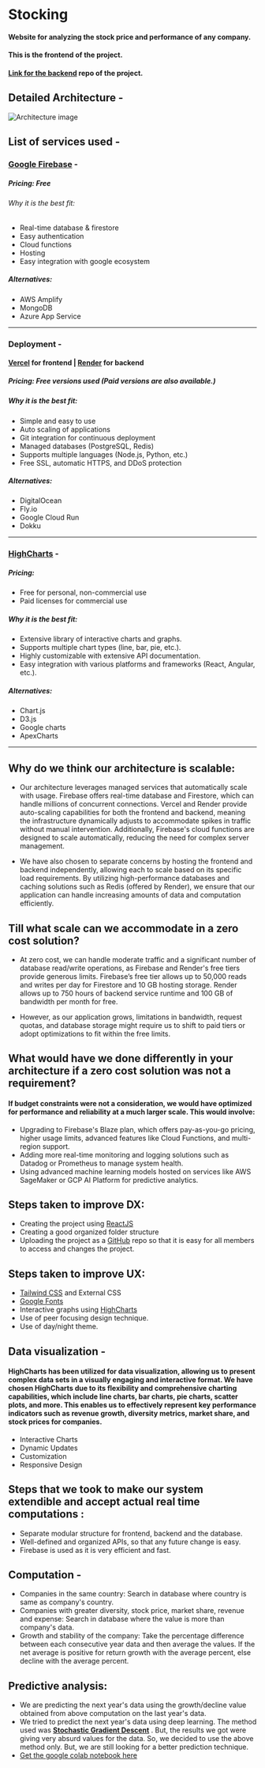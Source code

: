 # Stocking 

#### Website for analyzing the stock price and performance of any company.
#### This is the frontend of the project.
#### [Link for the backend](https://github.com/Siddhant-Baranwal/stocking-backend) repo of the project.

## Detailed Architecture - 
![Architecture image](https://i.ibb.co/7gX9xpB/Untitled-Diagram-drawio.png)
<!-- Image of detailed architecture -->

## List of services used -
### [Google Firebase](https://firebase.google.com/) - 
##### Pricing: Free
###### Why it is the best fit:
- Real-time database & firestore
- Easy authentication
- Cloud functions
- Hosting 
- Easy integration with google ecosystem
##### Alternatives:
- AWS Amplify
- MongoDB
- Azure App Service

---

### Deployment -
#### [Vercel](https://vercel.com/) for frontend |  [Render](https://render.com/) for backend
##### Pricing: Free versions used (Paid versions are also available.)
##### Why it is the best fit: 
- Simple and easy to use
- Auto scaling of applications
- Git integration for continuous deployment
- Managed databases (PostgreSQL, Redis)
- Supports multiple languages (Node.js, Python, etc.)
- Free SSL, automatic HTTPS, and DDoS protection
##### Alternatives: 
- DigitalOcean
- Fly.io
- Google Cloud Run
- Dokku

---

### [HighCharts](https://www.highcharts.com/) -
##### Pricing: 
- Free for personal, non-commercial use
- Paid licenses for commercial use
##### Why it is the best fit: 
- Extensive library of interactive charts and graphs.
- Supports multiple chart types (line, bar, pie, etc.).
- Highly customizable with extensive API documentation.
- Easy integration with various platforms and frameworks (React, Angular, etc.).
##### Alternatives: 
- Chart.js
- D3.js
- Google charts
- ApexCharts

---

## Why do we think our architecture is scalable: 
- Our architecture leverages managed services that automatically scale with usage. Firebase offers real-time database and Firestore, which can handle millions of concurrent connections. Vercel and Render provide auto-scaling capabilities for both the frontend and backend, meaning the infrastructure dynamically adjusts to accommodate spikes in traffic without manual intervention. Additionally, Firebase's cloud functions are designed to scale automatically, reducing the need for complex server management.

- We have also chosen to separate concerns by hosting the frontend and backend independently, allowing each to scale based on its specific load requirements. By utilizing high-performance databases and caching solutions such as Redis (offered by Render), we ensure that our application can handle increasing amounts of data and computation efficiently.

## Till what scale can we accommodate in a zero cost solution?
- At zero cost, we can handle moderate traffic and a significant number of database read/write operations, as Firebase and Render's free tiers provide generous limits. Firebase’s free tier allows up to 50,000 reads and writes per day for Firestore and 10 GB hosting storage. Render allows up to 750 hours of backend service runtime and 100 GB of bandwidth per month for free.

- However, as our application grows, limitations in bandwidth, request quotas, and database storage might require us to shift to paid tiers or adopt optimizations to fit within the free limits.

## What would have we done differently in your architecture if a zero cost solution was not a requirement?
#### If budget constraints were not a consideration, we would have optimized for performance and reliability at a much larger scale. This would involve:
- Upgrading to Firebase's Blaze plan, which offers pay-as-you-go pricing, higher usage limits, advanced features like Cloud Functions, and multi-region support.
- Adding more real-time monitoring and logging solutions such as Datadog or Prometheus to manage system health.
- Using advanced machine learning models hosted on services like AWS SageMaker or GCP AI Platform for predictive analytics.

## Steps taken to improve DX: 
- Creating the project using [ReactJS](https://react.dev/)
- Creating a good organized folder structure
- Uploading the project as a [GitHub](https://github.com/) repo so that it is easy for all members to access and changes the project.

## Steps taken to improve UX:
- [Tailwind CSS](https://tailwindcss.com/) and External CSS
- [Google Fonts](https://fonts.google.com/)
- Interactive graphs using [HighCharts](https://www.highcharts.com/)
- Use of peer focusing design technique.
- Use of day/night theme.


## Data visualization -
#### HighCharts has been utilized for data visualization, allowing us to present complex data sets in a visually engaging and interactive format. We have chosen HighCharts due to its flexibility and comprehensive charting capabilities, which include line charts, bar charts, pie charts, scatter plots, and more. This enables us to effectively represent key performance indicators such as revenue growth, diversity metrics, market share, and stock prices for companies.

- Interactive Charts
- Dynamic Updates
- Customization
- Responsive Design

## Steps that we took to make our system extendible and accept actual real time computations :
- Separate modular structure for frontend, backend and the database.
- Well-defined and organized APIs, so that any future change is easy.
- Firebase is used as it is very efficient and fast.

## Computation -
- Companies in the same country:
  Search in database where country is same as company's country.
- Companies with greater diversity, stock price, market share, revenue and expense:
  Search in database where the value is more than company's data.
- Growth and stability of the company: 
  Take the percentage difference between each consecutive year data and then average the values. If the net average is positive for return growth with the average percent, else decline with the average percent.

## Predictive analysis: 
- We are predicting the next year's data using the growth/decline value obtained from above computation on the last year's data.
- We tried to predict the next year's data using deep learning. The method used was <b><u>Stochastic Gradient Descent</u></b> . But, the results we got were giving very absurd values for the data. So, we decided to use the above method only. But, we are still looking for a better prediction technique.
- [Get the google colab notebook here](https://colab.research.google.com/drive/1khp_eWRDe5ziXGCwyw_obJtAheK3Qz26?usp=sharing)